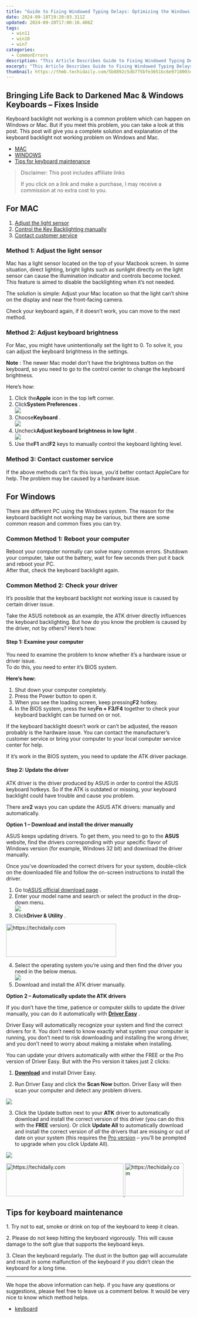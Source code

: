 ```yaml
---
title: "Guide to Fixing Windowed Typing Delays: Optimizing the Windows 11 Keyboard"
date: 2024-09-18T19:20:03.311Z
updated: 2024-09-20T17:00:16.406Z
tags:
  - win11
  - win10
  - win7
categories:
  - CommonErrors
description: "This Article Describes Guide to Fixing Windowed Typing Delays: Optimizing the Windows 11 Keyboard"
excerpt: "This Article Describes Guide to Fixing Windowed Typing Delays: Optimizing the Windows 11 Keyboard"
thumbnail: https://thmb.techidaily.com/5b8892c5db775bfe3651bc6e97180034918a1871516139b779bbf46994cbed29.jpg
---
```


## Bringing Life Back to Darkened Mac & Windows Keyboards – Fixes Inside

Keyboard backlight not working is a common problem which can happen on Windows or Mac. But if you meet this problem, you can take a look at this post. This post will give you a complete solution and explanation of the keyboard backlight not working problem on Windows and Mac.

* [MAC](https://tools.techidaily.com/drivereasy/download/)
* [WINDOWS](https://tools.techidaily.com/drivereasy/download/)
* [Tips for keyboard maintenance](https://tools.techidaily.com/drivereasy/download/)

>  Disclaimer: This post includes affiliate links
>
>  If you click on a link and make a purchase, I may receive a commission at no extra cost to you.
>

## For MAC

1. [Adjust the light sensor](https://tools.techidaily.com/drivereasy/download/)
2. [Control the Key Backlighting manually](https://tools.techidaily.com/drivereasy/download/)
3. [Contact customer service](https://tools.techidaily.com/drivereasy/download/)

### Method 1: Adjust the light sensor

 Mac has a light sensor located on the top of your Macbook screen. In some situation, direct lighting, bright lights such as sunlight directly on the light sensor can cause the illumination indicator and controls become locked. This feature is aimed to disable the backlighting when it’s not needed.

 The solution is simple: Adjust your Mac location so that the light can’t shine on the display and near the front-facing camera.

 Check your keyboard again, if it doesn’t work, you can move to the next method.

### Method 2: Adjust keyboard brightness

 For Mac, you might have unintentionally set the light to 0\. To solve it, you can adjust the keyboard brightness in the settings.

**Note** : The newer Mac model don’t have the brightness button on the keyboard, so you need to go to the control center to change the keyboard brightness.

Here’s how:

1. Click the**Apple** icon in the top left corner.
2. Click**System Preferences** .  
![](https://images.drivereasy.com/wp-content/uploads/2019/08/Snap841.jpg)
3. Choose**Keyboard** .  
![](https://images.drivereasy.com/wp-content/uploads/2019/08/keyboard-1.jpg)
4. Uncheck**Adjust keyboard brightness in low light** .  
![](https://images.drivereasy.com/wp-content/uploads/2019/08/mackeyboard.jpg)
5. Use the**F1** and**F2** keys to manually control the keyboard lighting level.

### Method 3: Contact customer service

 If the above methods can’t fix this issue, you’d better contact AppleCare for help. The problem may be caused by a hardware issue.

## For Windows

 There are different PC using the Windows system. The reason for the keyboard backlight not working may be various, but there are some common reason and common fixes you can try.

### Common Method 1: Reboot your computer

 Reboot your computer normally can solve many common errors. Shutdown your computer, take out the battery, wait for few seconds then put it back and reboot your PC.  
 After that, check the keyboard backlight again.

### Common Method 2: Check your driver

 It’s possible that the keyboard backlight not working issue is caused by certain driver issue.

 Take the ASUS notebook as an example, the ATK driver directly influences the keyboard backlighting. But how do you know the problem is caused by the driver, not by others? Here’s how:

#### Step 1: Examine your computer

 You need to examine the problem to know whether it’s a hardware issue or driver issue.  
 To do this, you need to enter it’s BIOS system.

**Here’s how:**

1. Shut down your computer completely.
2. Press the Power button to open it.
3. When you see the loading screen, keep pressing**F2** hotkey.
4. In the BIOS system, press the key**Fn + F3/F4** together to check your keyboard backlight can be turned on or not.

 If the keyboard backlight doesn’t work or can’t be adjusted, the reason probably is the hardware issue. You can contact the manufacturer’s customer service or bring your computer to your local computer service center for help.

 If it’s work in the BIOS system, you need to update the ATK driver package.

#### Step 2: Update the driver

 ATK driver is the driver produced by ASUS in order to control the ASUS keyboard hotkeys. So if the ATK is outdated or missing, your keyboard backlight could have trouble and cause you problem.

 There are**2** ways you can update the ASUS ATK drivers: manually and automatically.

**Option 1 – Download and install the driver manually**

 ASUS keeps updating drivers. To get them, you need to go to the **ASUS**  website, find the drivers corresponding with your specific flavor of Windows version (for example, Windows 32 bit) and download the driver manually.

 Once you’ve downloaded the correct drivers for your system, double-click on the downloaded file and follow the on-screen instructions to install the driver.

1. Go to[ASUS official download page](https://www.asus.com/support/Download-Center/) .
2. Enter your model name and search or select the product in the drop-down menu.  
![](https://images.drivereasy.com/wp-content/uploads/2019/08/asus.jpg)
3. Click**Driver & Utility** .

<!-- affiliate ads begin -->
<a href="https://aligracehair.sjv.io/c/5597632/2036467/19272" target="_top" id="2036467">
  <img src="//a.impactradius-go.com/display-ad/19272-2036467" border="0" alt="https://techidaily.com" width="300" height="90"/>
</a>
<img height="0" width="0" src="https://aligracehair.sjv.io/i/5597632/2036467/19272" style="position:absolute;visibility:hidden;" border="0" />
<!-- affiliate ads end -->

4. Select the operating system you’re using and then find the driver you need in the below menus.  
![](https://images.drivereasy.com/wp-content/uploads/2019/08/asus1.jpg)
5. Download and install the ATK driver manually.

**Option 2 – Automatically update the ATK drivers**

 If you don’t have the time, patience or computer skills to update the driver manually, you can do it automatically with **[Driver Easy](https://tools.techidaily.com/drivereasy/download/)**  .

 Driver Easy will automatically recognize your system and find the correct drivers for it. You don’t need to know exactly what system your computer is running, you don’t need to risk downloading and installing the wrong driver, and you don’t need to worry about making a mistake when installing.

 You can update your drivers automatically with either the FREE or the Pro version of Driver Easy. But with the Pro version it takes just 2 clicks:

 1) **[Download](https://tools.techidaily.com/drivereasy/download/)**  and install Driver Easy.

 2) Run Driver Easy and click the **Scan Now** button. Driver Easy will then scan your computer and detect any problem drivers.

![](https://images.drivereasy.com/wp-content/uploads/2019/07/driver.jpg)

 3) Click the Update button next to your **ATK** driver to automatically download and install the correct version of this driver (you can do this with the **FREE** version).
 Or click **Update All** to automatically download and install the correct version of _all_ the drivers that are missing or out of date on your system (this requires the [Pro version](https://tools.techidaily.com/drivereasy/download/) – you’ll be prompted to upgrade when you click Update All).

![](https://images.drivereasy.com/wp-content/uploads/2019/08/atk.jpg)

<!-- affiliate ads begin -->
<a href="https://bluettius.sjv.io/c/5597632/2139109/17108" target="_top" id="2139109">
  <img src="//a.impactradius-go.com/display-ad/17108-2139109" border="0" alt="https://techidaily.com" width="320" height="90"/>
</a>
<img height="0" width="0" src="https://bluettius.sjv.io/i/5597632/2139109/17108" style="position:absolute;visibility:hidden;" border="0" />
<!-- affiliate ads end -->

<!-- affiliate ads begin -->
<a href="https://review-au.sjv.io/c/5597632/2098700/14409" target="_top" id="2098700">
  <img src="//a.impactradius-go.com/display-ad/14409-2098700" border="0" alt="https://techidaily.com" width="160" height="90"/>
</a>
<img height="0" width="0" src="https://review-au.sjv.io/i/5597632/2098700/14409" style="position:absolute;visibility:hidden;" border="0" />
<!-- affiliate ads end -->

## Tips for keyboard maintenance

 1\. Try not to eat, smoke or drink on top of the keyboard to keep it clean.

 2\. Please do not keep hitting the keyboard vigorously. This will cause damage to the soft glue that supports the keyboard keys.

 3\. Clean the keyboard regularly. The dust in the button gap will accumulate and result in some malfunction of the keyboard if you didn’t clean the keyboard for a long time.

---

 We hope the above information can help. if you have any questions or suggestions, please feel free to leave us a comment below. It would be very nice to know which method helps.

* [keyboard](https://tools.techidaily.com/drivereasy/download/)

<ins class="adsbygoogle"
     style="display:block"
     data-ad-format="autorelaxed"
     data-ad-client="ca-pub-7571918770474297"
     data-ad-slot="1223367746"></ins>

<ins class="adsbygoogle"
     style="display:block"
     data-ad-client="ca-pub-7571918770474297"
     data-ad-slot="8358498916"
     data-ad-format="auto"
     data-full-width-responsive="true"></ins>



